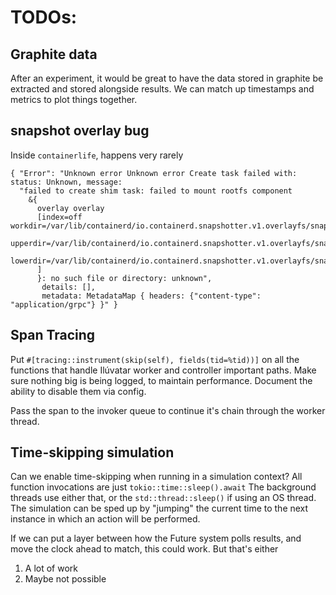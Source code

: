 # TODOs:

## Graphite data

After an experiment, it would be great to have the data stored in graphite be extracted and stored alongside results.
We can match up timestamps and metrics to plot things together.

## snapshot overlay bug

Inside `containerlife`, happens very rarely

```
{ "Error": "Unknown error Unknown error Create task failed with: status: Unknown, message: 
  "failed to create shim task: failed to mount rootfs component 
    &{
      overlay overlay 
      [index=off workdir=/var/lib/containerd/io.containerd.snapshotter.v1.overlayfs/snapshots/1149/work 
      upperdir=/var/lib/containerd/io.containerd.snapshotter.v1.overlayfs/snapshots/1149/fs 
      lowerdir=/var/lib/containerd/io.containerd.snapshotter.v1.overlayfs/snapshots/78/fs:/var/lib/containerd/io.containerd.snapshotter.v1.overlayfs/snapshots/77/fs:/var/lib/containerd/io.containerd.snapshotter.v1.overlayfs/snapshots/76/fs:/var/lib/containerd/io.containerd.snapshotter.v1.overlayfs/snapshots/7/fs:/var/lib/containerd/io.containerd.snapshotter.v1.overlayfs/snapshots/6/fs:/var/lib/containerd/io.containerd.snapshotter.v1.overlayfs/snapshots/5/fs:/var/lib/containerd/io.containerd.snapshotter.v1.overlayfs/snapshots/4/fs:/var/lib/containerd/io.containerd.snapshotter.v1.overlayfs/snapshots/3/fs:/var/lib/containerd/io.containerd.snapshotter.v1.overlayfs/snapshots/2/fs:/var/lib/containerd/io.containerd.snapshotter.v1.overlayfs/snapshots/1/fs
      ]
      }: no such file or directory: unknown",
       details: [], 
       metadata: MetadataMap { headers: {"content-type": "application/grpc"} }" }
```

## Span Tracing 

Put `#[tracing::instrument(skip(self), fields(tid=%tid))]` on all the functions that handle Ilúvatar worker and controller important paths.
Make sure nothing big is being logged, to maintain performance.
Document the ability to disable them via config.

Pass the span to the invoker queue to continue it's chain through the worker thread.

## Time-skipping simulation

Can we enable time-skipping when running in a simulation context?
All function invocations are just `tokio::time::sleep().await`
The background threads use either that, or the `std::thread::sleep()` if using an OS thread.
The simulation can be sped up by "jumping" the current time to the next instance in which an action will be performed.

If we can put a layer between how the Future system polls results, and move the clock ahead to match, this could work.
But that's either 
1. A lot of work
1. Maybe not possible
